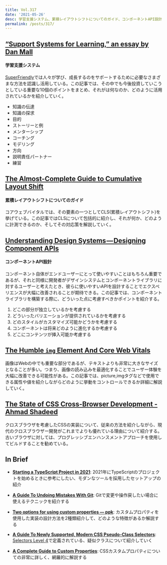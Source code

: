 ```yaml
---
title: Vol.317
date: '2021-05-26'
desc: 学習支援システム、累積レイアウトシフトについてのガイド、コンポーネントAPI設計、ほか計10リンク
permalink: /posts/317/
---
```


## [“Support Systems for Learning,” an essay by Dan Mall](https://danmall.com/essays/support-systems-for-learning/)
#### 学習支援システム

[SuperFriendly](https://superfriendlydesign.systems/)では人々が学び、成長するのをサポートするために必要なさまざまな方法を認識し活用している。この記事では、その中でも今後投資していこうとしている重要な10個のポイントをまとめ、それがは何なのか、どのように活用されているかを紹介していく。

- 知識の伝達
- 知識の探求
- 目的
- ストーリーと例
- メンターシップ
- コーチング
- モデリング
- 方向
- 説明責任パートナー
- 練習

## [The Almost-Complete Guide to Cumulative Layout Shift](https://jessbpeck.com/posts/completecls/)
#### 累積レイアウトシフトについてのガイド
コアウェブバイタルでは、その要素の一つとしてCLS(累積レイアウトシフト)を挙げている。この記事ではCLSについて包括的に紹介し、それが何か、どのように計測できるのか、そしてその対応策を解説していく。

## [Understanding Design Systems — Designing Component APIs](https://javascript.plainenglish.io/design-systems-designing-component-apis-25dcf81d26f5)
#### コンポーネントAPI設計
コンポーネント自体がエンドユーザーにとって使いやすいことはもちろん重要であるが、それと同様に開発者がデザインシステムとコンポーネントライブラリに対するユーザーと考えたとき、彼らに使いやすいAPIを設計することでエクスペリエンスが大幅に改善されることが期待できる。この記事では、コンポーネントライブラリを構築する際に、どういった点に考慮すべきかポイントを紹介する。

1. どこの部分が独立しているかを考慮する
1. どういったバリエーションが提供されているかを考慮する
1. どのスタイルがカスタマイズ可能かどうかを考慮する
1. コンポーネントは将来どのように進化するか考慮する
1. どこにコンテンツが挿入可能か考慮する


## [The Humble `img` Element And Core Web Vitals](https://www.smashingmagazine.com/2021/04/humble-img-element-core-web-vitals/)
画像はWebの中でも重要な部分であるが、テキストよりも非常に大きなサイズとなることが多い。つまり、画像の読み込みを最適化することでユーザー体験を大幅に改善できる可能性がある。この記事では、picture,imgタグなどで使用できる属性や値を紹介しながらどのように挙動をコントロールできるか詳細に解説していく。

## [The State of CSS Cross-Browser Development - Ahmad Shadeed](https://ishadeed.com/article/cross-browser-development/)
クロスブラウザを考慮したCSSの実装について、従来の方法を紹介しながら、現代のクロスブラウザー開発がこれまでよりも優れている理由について紹介する。古いブラウザに対しては、プログレッシブエンハンスメントアプローチを使用してビルドすることを勧めている。

## In Brief

- **[Starting a TypeScript Project in 2021](https://www.metachris.com/2021/04/starting-a-typescript-project-in-2021/)**: 2021年にTypeScriptのプロジェクトを始めるときに参考にしたい、モダンなツールを採用したセットアップの紹介

- **[A Guide To Undoing Mistakes With Git](https://www.smashingmagazine.com/2021/05/undoing-mistakes-git-part1/)**: Gitで変更や操作戻したい場合に使えるテクニックを紹介する

- **[Two options for using custom properties — ppk](http://www.quirksmode.org/blog/archives/2021/05/two_options_for.html)**: カスタムプロパティを使用した実装の設計方法を2種類紹介して、どのような特徴があるか解説する

- **[A Guide To Newly Supported, Modern CSS Pseudo-Class Selectors](https://www.smashingmagazine.com/2021/04/guide-supported-modern-css-pseudo-class-selectors/)**: [Selectors Level 4](https://drafts.csswg.org/selectors-4/)で定義されている、疑似クラスについて紹介していく

- **[A Complete Guide to Custom Properties](https://css-tricks.com/a-complete-guide-to-custom-properties/)**: CSSカスタムプロパティについての非常に詳しく、網羅的に解説する
